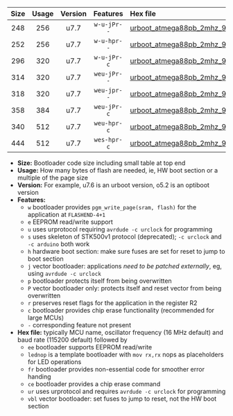 |Size|Usage|Version|Features|Hex file|
|:-:|:-:|:-:|:-:|:--|
|248|256|u7.7|`w-u-jPr--`|[urboot_atmega88pb_2mhz_9600bps_lednop_ur_vbl.hex](https://raw.githubusercontent.com/stefanrueger/urboot.hex/main/mcus/atmega88pb/fcpu_2mhz/9600_bps/urboot_atmega88pb_2mhz_9600bps_lednop_ur_vbl.hex)|
|252|256|u7.7|`w-u-hpr--`|[urboot_atmega88pb_2mhz_9600bps_lednop_fr_ur.hex](https://raw.githubusercontent.com/stefanrueger/urboot.hex/main/mcus/atmega88pb/fcpu_2mhz/9600_bps/urboot_atmega88pb_2mhz_9600bps_lednop_fr_ur.hex)|
|296|320|u7.7|`w-u-jPr-c`|[urboot_atmega88pb_2mhz_9600bps_lednop_fr_ce_ur_vbl.hex](https://raw.githubusercontent.com/stefanrueger/urboot.hex/main/mcus/atmega88pb/fcpu_2mhz/9600_bps/urboot_atmega88pb_2mhz_9600bps_lednop_fr_ce_ur_vbl.hex)|
|314|320|u7.7|`weu-jPr--`|[urboot_atmega88pb_2mhz_9600bps_ee_lednop_ur_vbl.hex](https://raw.githubusercontent.com/stefanrueger/urboot.hex/main/mcus/atmega88pb/fcpu_2mhz/9600_bps/urboot_atmega88pb_2mhz_9600bps_ee_lednop_ur_vbl.hex)|
|318|320|u7.7|`weu-jpr--`|[urboot_atmega88pb_2mhz_9600bps_ee_lednop_fr_ur_vbl.hex](https://raw.githubusercontent.com/stefanrueger/urboot.hex/main/mcus/atmega88pb/fcpu_2mhz/9600_bps/urboot_atmega88pb_2mhz_9600bps_ee_lednop_fr_ur_vbl.hex)|
|358|384|u7.7|`weu-jPr-c`|[urboot_atmega88pb_2mhz_9600bps_ee_lednop_fr_ce_ur_vbl.hex](https://raw.githubusercontent.com/stefanrueger/urboot.hex/main/mcus/atmega88pb/fcpu_2mhz/9600_bps/urboot_atmega88pb_2mhz_9600bps_ee_lednop_fr_ce_ur_vbl.hex)|
|340|512|u7.7|`weu-hpr-c`|[urboot_atmega88pb_2mhz_9600bps_ee_lednop_fr_ce_ur.hex](https://raw.githubusercontent.com/stefanrueger/urboot.hex/main/mcus/atmega88pb/fcpu_2mhz/9600_bps/urboot_atmega88pb_2mhz_9600bps_ee_lednop_fr_ce_ur.hex)|
|444|512|u7.7|`wes-hpr-c`|[urboot_atmega88pb_2mhz_9600bps_ee_lednop_fr_ce.hex](https://raw.githubusercontent.com/stefanrueger/urboot.hex/main/mcus/atmega88pb/fcpu_2mhz/9600_bps/urboot_atmega88pb_2mhz_9600bps_ee_lednop_fr_ce.hex)|

- **Size:** Bootloader code size including small table at top end
- **Usage:** How many bytes of flash are needed, ie, HW boot section or a multiple of the page size
- **Version:** For example, u7.6 is an urboot version, o5.2 is an optiboot version
- **Features:**
  + `w` bootloader provides `pgm_write_page(sram, flash)` for the application at `FLASHEND-4+1`
  + `e` EEPROM read/write support
  + `u` uses urprotocol requiring `avrdude -c urclock` for programming
  + `s` uses skeleton of STK500v1 protocol (deprecated); `-c urclock` and `-c arduino` both work
  + `h` hardware boot section: make sure fuses are set for reset to jump to boot section
  + `j` vector bootloader: applications *need to be patched externally*, eg, using `avrdude -c urclock`
  + `p` bootloader protects itself from being overwritten
  + `P` vector bootloader only: protects itself and reset vector from being overwritten
  + `r` preserves reset flags for the application in the register R2
  + `c` bootloader provides chip erase functionality (recommended for large MCUs)
  + `-` corresponding feature not present
- **Hex file:** typically MCU name, oscillator frequency (16 MHz default) and baud rate (115200 default) followed by
  + `ee` bootloader supports EEPROM read/write
  + `lednop` is a template bootloader with `mov rx,rx` nops as placeholders for LED operations
  + `fr` bootloader provides non-essential code for smoother error handing
  + `ce` bootloader provides a chip erase command
  + `ur` uses urprotocol and requires `avrdude -c urclock` for programming
  + `vbl` vector bootloader: set fuses to jump to reset, not the HW boot section
